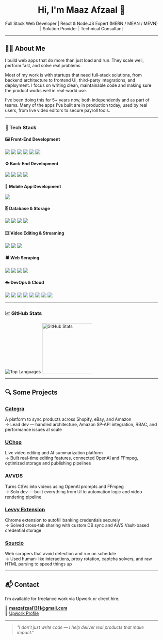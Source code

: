 <h1 align="center">Hi, I'm Maaz Afzaal 👋</h1>
<p align="center">Full Stack Web Developer | React & Node.JS Expert (MERN / MEAN / MEVN) | Solution Provider | Technical Consultant</p>

---

## 👨‍💻 About Me

I build web apps that do more than just load and run. They scale well, perform fast, and solve real problems.

Most of my work is with startups that need full-stack solutions, from backend architecture to frontend UI, third-party integrations, and deployment. I focus on writing clean, maintainable code and making sure the product works well in real-world use.

I’ve been doing this for 5+ years now, both independently and as part of teams. Many of the apps I’ve built are in production today, used by real users, from live video editors to secure payroll tools.

---

### 🔧 Tech Stack

#### 🖼️ Front-End Development
<p align="left"> <img src="https://img.shields.io/badge/React-20232A?style=flat&logo=react&logoColor=61DAFB" /> <img src="https://img.shields.io/badge/Next.js-000000?style=flat&logo=nextdotjs&logoColor=white" /> <img src="https://img.shields.io/badge/Vue.js-35495E?style=flat&logo=vue.js&logoColor=4FC08D" /> <img src="https://img.shields.io/badge/Angular-DD0031?style=flat&logo=angular&logoColor=white" /> <img src="https://img.shields.io/badge/SAP%20UI5-0FAAFF?style=flat&logo=sap&logoColor=white" /> <img src="https://img.shields.io/badge/TailwindCSS-06B6D4?style=flat&logo=tailwindcss&logoColor=white" /> </p>

#### ⚙️ Back-End Development
<p align="left"> <img src="https://img.shields.io/badge/Node.js-339933?style=flat&logo=node.js&logoColor=white" /> <img src="https://img.shields.io/badge/Express.js-000000?style=flat&logo=express&logoColor=white" /> <img src="https://img.shields.io/badge/NestJS-E0234E?style=flat&logo=nestjs&logoColor=white" /> <img src="https://img.shields.io/badge/Spring%20Boot-6DB33F?style=flat&logo=spring-boot&logoColor=white" /> </p>

#### 📱 Mobile App Development
<p align="left"> <img src="https://img.shields.io/badge/React%20Native-20232A?style=flat&logo=react&logoColor=61DAFB" /> </p>

#### 🗄️ Database & Storage
<p align="left"> <img src="https://img.shields.io/badge/PostgreSQL-316192?style=flat&logo=postgresql&logoColor=white" /> <img src="https://img.shields.io/badge/MySQL-4479A1?style=flat&logo=mysql&logoColor=white" /> <img src="https://img.shields.io/badge/MongoDB-4EA94B?style=flat&logo=mongodb&logoColor=white" /> <img src="https://img.shields.io/badge/Supabase-3ECF8E?style=flat&logo=supabase&logoColor=white" /> </p>

#### 🎞️ Video Editing & Streaming
<p align="left"> <img src="https://img.shields.io/badge/FFmpeg-007808?style=flat&logo=ffmpeg&logoColor=white" /> <img src="https://img.shields.io/badge/Mux-000000?style=flat&logo=mux&logoColor=white" /> <img src="https://img.shields.io/badge/LiveKit-000000?style=flat&logo=livekit&logoColor=white" /> </p>

#### 🕷️ Web Scraping
<p align="left"> <img src="https://img.shields.io/badge/Puppeteer-40AEF0?style=flat&logo=puppeteer&logoColor=white" /> <img src="https://img.shields.io/badge/Selenium-43B02A?style=flat&logo=selenium&logoColor=white" /> <img src="https://img.shields.io/badge/Playwright-2EAD33?style=flat&logo=playwright&logoColor=white" /> <img src="https://img.shields.io/badge/RapidAPI-000000?style=flat&logo=rapidapi&logoColor=white" /> </p>

#### ☁️ DevOps & Cloud
<p align="left"> <img src="https://img.shields.io/badge/AWS%20EC2-232F3E?style=flat&logo=amazonaws&logoColor=white" /> <img src="https://img.shields.io/badge/AWS%20S3-569A31?style=flat&logo=amazonaws&logoColor=white" /> <img src="https://img.shields.io/badge/AWS%20Fargate-FF9900?style=flat&logo=amazonaws&logoColor=white" /> <img src="https://img.shields.io/badge/AWS%20SNS-FF9900?style=flat&logo=amazonaws&logoColor=white" /> <img src="https://img.shields.io/badge/AWS%20SQS-FF9900?style=flat&logo=amazonaws&logoColor=white" /> <img src="https://img.shields.io/badge/AWS%20Redshift-8C4FFF?style=flat&logo=amazonaws&logoColor=white" /> <img src="https://img.shields.io/badge/GitHub%20Actions-2088FF?style=flat&logo=githubactions&logoColor=white" /> <img src="https://img.shields.io/badge/Jenkins-D24939?style=flat&logo=jenkins&logoColor=white" /> </p>

---

### 📈 GitHub Stats

<p align="left"> 
<img src="https://github-readme-stats.vercel.app/api/top-langs/?username=Maaz-Afzaal&layout=compact&theme=radical" alt="Top Languages">
<img src="https://github-readme-stats.vercel.app/api?username=Maaz-Afzaal&show_icons=true&theme=radical" alt="GitHub Stats" height="165">
</p>

---

## 🔍 Some Projects
### [Categra](https://www.categra.com)  
A platform to sync products across Shopify, eBay, and Amazon  
→ Lead dev — handled architecture, Amazon SP-API integration, RBAC, and performance issues at scale

### [UChop](http://uchop.com)  
Live video editing and AI summarization platform  
→ Built real-time editing features, connected OpenAI and FFmpeg, optimized storage and publishing pipelines

### [AVVDS](https://avvds.com)  
Turns CSVs into videos using OpenAI prompts and FFmpeg  
→ Solo dev — built everything from UI to automation logic and video rendering pipeline

### [Levvy Extension](https://chromewebstore.google.com/detail/levvy-password-manager/bdjheojilliihemkldidjellgndmmfpb)  
Chrome extension to autofill banking credentials securely  
→ Solved cross-tab sharing with custom DB sync and AWS Vault-based credential storage

### [Sourcio](https://skylead.io/)  
Web scrapers that avoid detection and run on schedule  
→ Used human-like interactions, proxy rotation, captcha solvers, and raw HTML parsing to speed things up

---

## 📬 Contact

I’m available for freelance work via Upwork or direct hire.

📧 **maazafzaal1311@gmail.com**  
🧳 [Upwork Profile](https://www.upwork.com/freelancers/~01b6253a8ae995947f)

---

> _"I don’t just write code — I help deliver real products that make impact."_  


